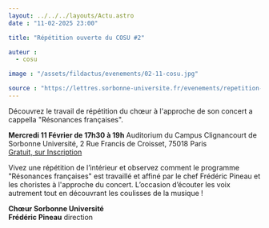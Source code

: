 ```yaml
---
layout: ../../../layouts/Actu.astro
date : "11-02-2025 23:00"

title: "Répétition ouverte du COSU #2"

auteur :
  - cosu

image : "/assets/fildactus/evenements/02-11-cosu.jpg"

source : "https://lettres.sorbonne-universite.fr/evenements/repetition-ouverte-du-cosu-2"
---
```


Découvrez le travail de répétition du chœur à l'approche de son concert a cappella "Résonances françaises".

__Mercredi 11 Février de 17h30 à 19h__
Auditorium du Campus Clignancourt de Sorbonne Université, 2 Rue Francis de Croisset, 75018 Paris  
[Gratuit, sur Inscription](https://www.billetweb.fr/repetition-ouverte-22)

Vivez une répétition de l’intérieur et observez comment le programme "Résonances françaises" est travaillé et affiné par le chef Frédéric Pineau et les choristes à l'approche du concert. L’occasion d’écouter les voix autrement tout en découvrant les coulisses de la musique !

__Chœur Sorbonne Université__  
__Frédéric Pineau__ direction